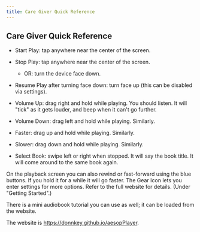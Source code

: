 ```yaml
---
title: Care Giver Quick Reference
---
```

Care Giver Quick Reference
--------------------------

* Start Play: tap anywhere near the center of the screen.

* Stop Play: tap anywhere near the center of the screen. 
  * OR: turn the device face down.

* Resume Play after turning face down: turn face up (this can be disabled via settings).

* Volume Up: drag right and hold while playing. You should listen. It will "tick" as it gets louder, and beep when it can't go further.

* Volume Down: drag left and hold while playing. Similarly.

* Faster: drag up and hold while playing. Similarly.

* Slower: drag down and hold while playing. Similarly.

* Select Book: swipe left or right when stopped. It will say the book title. It will come around to the same book again.


On the playback screen you can also rewind or fast-forward using the blue buttons. If you hold it for a while it will go faster.
The Gear Icon lets you enter settings for more options. Refer to the full website for details. (Under "Getting Started".)

There is a mini audiobook tutorial you can use as well; it can be loaded from the website.

The website is https://donnkey.github.io/aesopPlayer.
